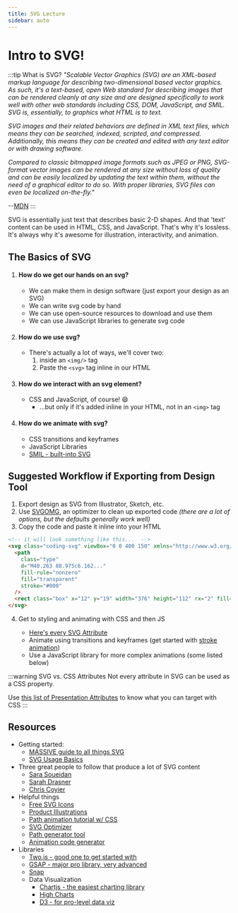 ```yaml
---
title: SVG Lecture
sidebar: auto
---
```


# Intro to SVG!

:::tip What is SVG?
<i>"Scalable Vector Graphics (SVG) are an XML-based markup language for describing two-dimensional based vector graphics. As such, it's a text-based, open Web standard for describing images that can be rendered cleanly at any size and are designed specifically to work well with other web standards including CSS, DOM, JavaScript, and SMIL. SVG is, essentially, to graphics what HTML is to text.</i>

<i>SVG images and their related behaviors are defined in XML text files, which means they can be searched, indexed, scripted, and compressed. Additionally, this means they can be created and edited with any text editor or with drawing software.</i>

<i>Compared to classic bitmapped image formats such as JPEG or PNG, SVG-format vector images can be rendered at any size without loss of quality and can be easily localized by updating the text within them, without the need of a graphical editor to do so. With proper libraries, SVG files can even be localized on-the-fly."</i>

--[MDN](https://developer.mozilla.org/en-US/docs/Web/SVG)
:::

SVG is essentially just text that describes basic 2-D shapes. And that 'text' content can be used in HTML, CSS, and JavaScript. That's why it's lossless. It's always why it's awesome for illustration, interactivity, and animation.

## The Basics of SVG

1. #### How do we get our hands on an svg?
   - We can make them in design software (just export your design as an SVG)
   - We can write svg code by hand
   - We can use open-source resources to download and use them
   - We can use JavaScript libraries to generate svg code
2. #### How do we use svg?
   - There's actually a lot of ways, we'll cover two:
     1. inside an `<img/>` tag
     2. Paste the `<svg>` tag inline in our HTML
3. #### How do we interact with an svg element?
   - CSS and JavaScript, of course! :smile:
     - ...but only if it's added inline in your HTML, not in an `<img>` tag
4. #### How do we animate with svg?

   - CSS transitions and keyframes
   - JavaScript Libraries
   - [SMIL - built-into SVG](https://developer.mozilla.org/en-US/docs/Web/SVG/SVG_animation_with_SMIL)

## Suggested Workflow if Exporting from Design Tool

1. Export design as SVG from Illustrator, Sketch, etc.
2. Use [SVGOMG](https://jakearchibald.github.io/svgomg/), an optimizer to clean up exported code <i>(there are a lot of options, but the defaults generally work well)</i>
3. Copy the code and paste it inline into your HTML

```HTML
<!-- it will look something like this...  -->
<svg class="coding-svg" viewBox="0 0 400 150" xmlns="http://www.w3.org/2000/svg">
  <path
    class="type"
    d="M40.263 88.975c6.162..."
    fill-rule="nonzero"
    fill="transparent"
    stroke="#000"
  />
  <rect class="box" x="12" y="19" width="376" height="112" rx="2" fill="none" stroke="#000" stroke-width="1px" />
</svg>
```

4. Get to styling and animating with CSS and then JS

   - [Here's every SVG Attribute](https://developer.mozilla.org/en-US/docs/Web/SVG/Attribute)
   - Animate using transitions and keyframes (get started with [stroke animation](https://css-tricks.com/svg-line-animation-works/))
   - Use a JavaScript library for more complex animations (some listed below)

:::warning SVG vs. CSS Attributes
Not every attribute in SVG can be used as a CSS property.

Use [this list of Presentation Attributes](https://developer.mozilla.org/en-US/docs/Web/SVG/Attribute/Presentation) to know what you can target with CSS
:::

## Resources

- Getting started:
  - [MASSIVE guide to all things SVG](https://css-tricks.com/mega-list-svg-information/)
  - [SVG Usage Basics](https://svgontheweb.com/)
- Three great people to follow that produce a lot of SVG content
  - [Sara Soueidan](https://www.sarasoueidan.com/tags/svg/)
  - [Sarah Drasner](https://sarahdrasnerdesign.com/)
  - [Chris Coyier](https://chriscoyier.net/)
- Helpful things
  - [Free SVG Icons](https://iconsvg.xyz/)
  - [Product Illustrations](https://undraw.co/illustrations)
  - [Path animation tutorial w/ CSS](https://css-tricks.com/svg-line-animation-works/)
  - [SVG Optimizer](https://jakearchibald.github.io/svgomg/)
  - [Path generator tool](https://jxnblk.github.io/paths/)
  - [Animation code generator](https://svgartista.net/)
- Libraries
  - [Two.js - good one to get started with](https://two.js.org/examples/)
  - [GSAP - major pro library, very advanced](https://greensock.com/)
  - [Snap](http://snapsvg.io/)
  - Data Visualization
    - [Chartjs - the easiest charting library](https://www.chartjs.org/)
    - [High Charts](https://www.highcharts.com/)
    - [D3 - for pro-level data viz](https://d3js.org/)

